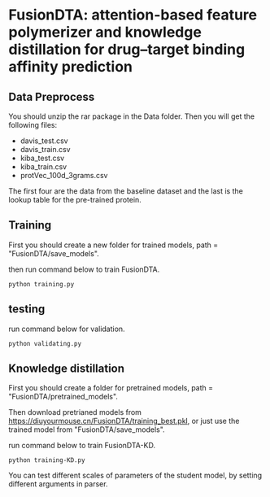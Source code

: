 # FusionDTA: attention-based feature polymerizer and knowledge distillation for drug–target binding affinity prediction

## Data Preprocess
You should unzip the rar package in the Data folder. Then you will get the following files:
* davis_test.csv
* davis_train.csv
* kiba_test.csv
* kiba_train.csv
* protVec_100d_3grams.csv

The first four are the data from the baseline dataset and the last is the lookup table for the pre-trained protein.

## Training
First you should create a new folder for trained models, path = "FusionDTA/save_models".

then run command below to train FusionDTA.

    python training.py
  
## testing
run command below for validation.

    python validating.py 

## Knowledge distillation
First you should create a folder for pretrained models, path = "FusionDTA/pretrained_models".

Then download pretrianed models from https://diuyourmouse.cn/FusionDTA/training_best.pkl, or just use the trained model from "FusionDTA/save_models".

run command below to train FusionDTA-KD.

    python training-KD.py
    
You can test different scales of parameters of the student model, by setting different arguments in parser.
